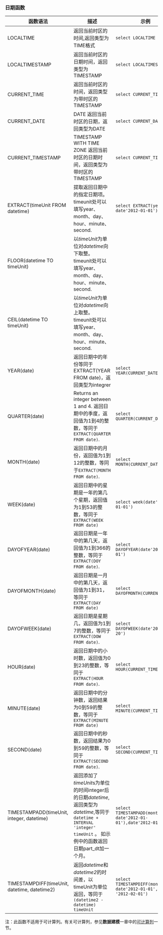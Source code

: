 ### 日期函数

| 函数语法                                     | 描述                                       | 示例                                       | 返回值                    |
| ---------------------------------------- | ---------------------------------------- | ---------------------------------------- | ---------------------- |
| LOCALTIME                                | 返回当前时区的时间,返回类型为TIME格式                    | `select LOCALTIME`                       | `14:34:06`             |
| LOCALTIMESTAMP                           | 返回当前时区的日期时间，返回类型为TIMESTAMP               | `select LOCALTIMESTAMP`                  | ` 2017-10-20 14:34:29` |
| CURRENT_TIME                             | 返回当前时区的时间，返回类型为带时区的TIMESTAMP             | `select CURRENT_TIME`                    | `14:34:30`             |
| CURRENT_DATE                             | DATE 返回当前时区的日期，返回类型为DATE                 | `select CURRENT_DATE`                    | `2017-10-20`           |
| CURRENT_TIMESTAMP                        | TIMESTAMP WITH TIME ZONE 返回当前时区的日期时间，返回类型为带时区的TIMESTAMP | `select CURRENT_TIMESTAMP`               | `2017-10-20 14:41:09`  |
| EXTRACT(timeUnit FROM datetime)          | 提取返回日期中的指定日期项。 timeunit处可以填写year、month、day、hour、minute、second. | `select EXTRACT(year FROM date'2012-01-01')` | `2012`                 |
| FLOOR(datetime TO timeUnit)              | 以*timeUnit*为单位对*datetime*向下取整。timeunit处可以填写year、month、day、hour、minute、second. |                                          |                        |
| CEIL(datetime TO timeUnit)               | 以*timeUnit*为单位对*datetime*向上取整。timeunit处可以填写year、month、day、hour、minute、second. |                                          |                        |
| YEAR(date)                               | 返回日期中的年份等同于EXTRACT(YEAR FROM date)，返回类型为integrer | `select YEAR(CURRENT_DATE)`              | `2017`                 |
| QUARTER(date)                            | Returns an integer between 1 and 4. 返回日期中的季度，返回值为1到4的整数，等同于 `EXTRACT(QUARTER FROM date)`. | `select QUARTER(CURRENT_DATE)`           | `4`                    |
| MONTH(date)                              | 返回日期中的月份，返回值为1到12的整数，等同于`EXTRACT(MONTH FROM date)`. | `select MONTH(CURRENT_DATE)`             | `10`                   |
| WEEK(date)                               | 返回日期中的星期是一年的第几个星期，返回值为1到53的整数，等同于`EXTRACT(WEEK FROM date)` | `select week(date'2012-01-01')`          | `52`                   |
| DAYOFYEAR(date)                          | 返回日期是一年中的第几天，返回值为1到366的整数，等同于`EXTRACT(DOY FROM date)`. | `select DAYOFYEAR(date'2012-01-01')`     | `1`                    |
| DAYOFMONTH(date)                         | 返回日期是一月中的第几天，返回值为1到31，等同于`EXTRACT(DAY FROM date)` | `select DAYOFMONTH(CURRENT_DATE)`        | `20`                   |
| DAYOFWEEK(date)                          | 返回日期是星期几，返回值为1到7的整数，等同于`EXTRACT(DOW FROM date)`. | `select DAYOFWEEK(date'2017-10-20')`     | `6`                    |
| HOUR(date)                               | 返回日期中的小时数，返回值为0到23的整数，等同于 `EXTRACT(HOUR FROM date)`. | `select HOUR(CURRENT_TIME)`              | `15`                   |
| MINUTE(date)                             | 返回日期中的分钟数，返回结果为0到59的整数，等同于`EXTRACT(MINUTE FROM date)` | `select MINUTE(CURRENT_TIME)`            | `7`                    |
| SECOND(date)                             | 返回日期中的秒数，返回结果为0到59的整数，等同于`EXTRACT(SECOND FROM date)`. | `select SECOND(CURRENT_TIME)`            | `28`                   |
| TIMESTAMPADD(timeUnit, integer, datetime) | 返回添加了*timeUnit*s为单位的时间integer后的日期*datetime*,返回类型为*datetime*,等同于`datetime + INTERVAL 'integer' timeUnit` 。 如示例中的函数返回日期part_dt加一个月。 | `select TIMESTAMPADD(month, 1, date'2012-01-01'),date'2012-01-01'` | ` 2012-02-01`          |
| TIMESTAMPDIFF(timeUnit, datetime, datetime2) | 返回*datetime*和*datetime2*的时间差，以timeUnit为单位返回，等同于`(datetime2 - datetime) timeUnit` | `select TIMESTAMPDIFF(month, date'2012-01-01', date '2012-02-01')` | `1`                    |

注：此函数不适用于可计算列。有关可计算列，参见**数据建模**一章中的[可计算列](model/computed_column.cn.md)一节。